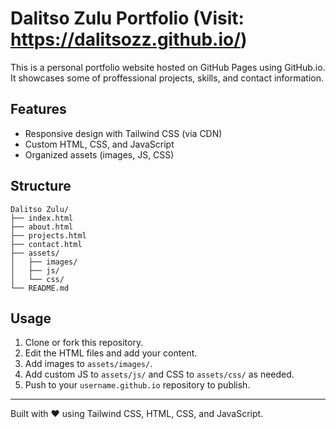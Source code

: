 # Dalitso Zulu Portfolio (Visit: https://dalitsozz.github.io/)

This is a personal portfolio website hosted on GitHub Pages using GitHub.io. It showcases some of proffessional projects, skills, and contact information.

## Features
- Responsive design with Tailwind CSS (via CDN)
- Custom HTML, CSS, and JavaScript
- Organized assets (images, JS, CSS)

## Structure
```
Dalitso Zulu/
├── index.html
├── about.html
├── projects.html
├── contact.html
├── assets/
│   ├── images/
│   ├── js/
│   └── css/
└── README.md
```

## Usage
1. Clone or fork this repository.
2. Edit the HTML files and add your content.
3. Add images to `assets/images/`.
4. Add custom JS to `assets/js/` and CSS to `assets/css/` as needed.
5. Push to your `username.github.io` repository to publish.

---
Built with ❤️ using Tailwind CSS, HTML, CSS, and JavaScript. 
